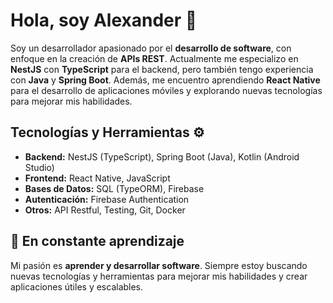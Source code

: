 # Hola, soy Alexander 👋

Soy un desarrollador apasionado por el **desarrollo de software**, con enfoque en la creación de **APIs REST**. Actualmente me especializo en **NestJS** con **TypeScript** para el backend, pero también tengo experiencia con **Java** y **Spring Boot**. Además, me encuentro aprendiendo **React Native** para el desarrollo de aplicaciones móviles y explorando nuevas tecnologías para mejorar mis habilidades.

## Tecnologías y Herramientas ⚙️

- **Backend:** NestJS (TypeScript), Spring Boot (Java), Kotlin (Android Studio)
- **Frontend:** React Native, JavaScript
- **Bases de Datos:** SQL (TypeORM), Firebase
- **Autenticación:** Firebase Authentication
- **Otros:** API Restful, Testing, Git, Docker

## 🌱 En constante aprendizaje

Mi pasión es **aprender y desarrollar software**. Siempre estoy buscando nuevas tecnologías y herramientas para mejorar mis habilidades y crear aplicaciones útiles y escalables.

